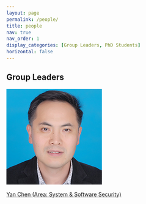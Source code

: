 ```yaml
---
layout: page
permalink: /people/
title: people
nav: true
nav_order: 1
display_categories: [Group Leaders, PhD Students]
horizontal: false
---
```

<!-- _pages/people.md -->
<div class="people">
<h2>Group Leaders</h2>
<p>
<div class="member">
  <a href="http://www.cs.northwestern.edu/~ychen/">
    <p><img src="/assets/img/people/chen-yan.jpeg" alt="Yan Chen"></p>
    <p>Yan Chen (Area: System & Software Security)</p>
  </a>
</div>
</p>
</div>
